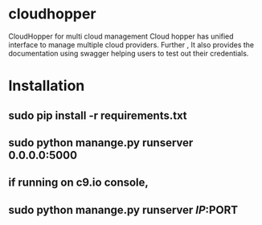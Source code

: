 # cloudhopper
CloudHopper for multi cloud management
Cloud hopper has unified interface to manage multiple cloud providers. 
Further , It also provides the documentation using swagger helping users to test out their credentials.

# Installation 
## sudo pip install -r requirements.txt
## sudo python manange.py runserver 0.0.0.0:5000
## if running on c9.io console, 
## sudo python manange.py runserver $IP:$PORT
